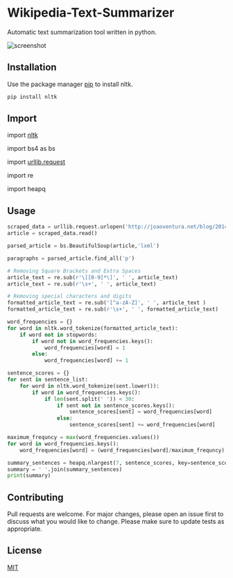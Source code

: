 # Wikipedia-Text-Summarizer
Automatic text summarization tool written in python.

 ![screenshot](https://github.com/asirihewage/Wikipedia-Text-Summarizer/blob/master/nlp%20sum%20impl.png) 

## Installation

Use the package manager [pip](https://pip.pypa.io/en/stable/) to install nltk.
```bash
pip install nltk
```

## Import

import [nltk](https://www.nltk.org/install.html)

import bs4 as bs  

import [urllib.request](https://github.com/python/cpython/blob/3.7/Lib/urllib/request.py)

import re

import heapq 


## Usage

```python
scraped_data = urllib.request.urlopen('http://joaoventura.net/blog/2014/python-android-1/')  
article = scraped_data.read()

parsed_article = bs.BeautifulSoup(article,'lxml')

paragraphs = parsed_article.find_all('p')
```

```python
# Removing Square Brackets and Extra Spaces
article_text = re.sub(r'\[[0-9]*\]', ' ', article_text)  
article_text = re.sub(r'\s+', ' ', article_text)
```


```python
# Removing special characters and digits
formatted_article_text = re.sub('[^a-zA-Z]', ' ', article_text )  
formatted_article_text = re.sub(r'\s+', ' ', formatted_article_text)  
```


```python
word_frequencies = {}  
for word in nltk.word_tokenize(formatted_article_text):  
    if word not in stopwords:
        if word not in word_frequencies.keys():
            word_frequencies[word] = 1
        else:
            word_frequencies[word] += 1
```

```python
sentence_scores = {}  
for sent in sentence_list:  
    for word in nltk.word_tokenize(sent.lower()):
        if word in word_frequencies.keys():
            if len(sent.split(' ')) < 30:
                if sent not in sentence_scores.keys():
                    sentence_scores[sent] = word_frequencies[word]
                else:
                    sentence_scores[sent] += word_frequencies[word]
```

```python
maximum_frequncy = max(word_frequencies.values())
for word in word_frequencies.keys():  
    word_frequencies[word] = (word_frequencies[word]/maximum_frequncy)
```

```python
summary_sentences = heapq.nlargest(7, sentence_scores, key=sentence_scores.get)
summary = ' '.join(summary_sentences)  
print(summary)  
```
## Contributing
Pull requests are welcome. For major changes, please open an issue first to discuss what you would like to change.
Please make sure to update tests as appropriate.

## License
[MIT](https://choosealicense.com/licenses/mit/)
